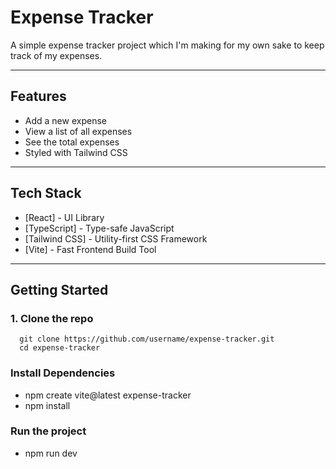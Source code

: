 # Expense Tracker

A simple expense tracker project which I'm making for my own sake to keep track of my expenses.

---

## Features
- Add a new expense 
- View a list of all expenses 
- See the total expenses
- Styled with Tailwind CSS

---

## Tech Stack

- [React] - UI Library
- [TypeScript] - Type-safe JavaScript
- [Tailwind CSS] - Utility-first CSS Framework
- [Vite] - Fast Frontend Build Tool

---

## Getting Started

### 1. Clone the repo

```
  git clone https://github.com/username/expense-tracker.git
  cd expense-tracker
```

### Install Dependencies

- npm create vite@latest expense-tracker 
- npm install

### Run the project

- npm run dev


